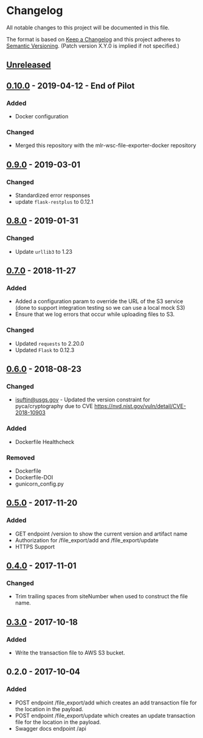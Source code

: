 # Changelog
All notable changes to this project will be documented in this file.

The format is based on [Keep a Changelog](http://keepachangelog.com/en/1.0.0/)
and this project adheres to [Semantic Versioning](http://semver.org/spec/v2.0.0.html). (Patch version X.Y.0 is implied if not specified.)

## [Unreleased]

## [0.10.0] - 2019-04-12 - End of Pilot
### Added
- Docker configuration

### Changed
- Merged this repository with the mlr-wsc-file-exporter-docker repository

## [0.9.0] - 2019-03-01
### Changed
- Standardized error responses
- update `flask-restplus` to 0.12.1

## [0.8.0] - 2019-01-31
### Changed
- Update `urllib3` to 1.23

## [0.7.0] - 2018-11-27
### Added
- Added a configuration param to override the URL of the S3 service (done to support integration testing so we can use a local mock S3)
- Ensure that we log errors that occur while uploading files to S3.

### Changed
- Updated `requests` to 2.20.0 
- Updated `Flask` to 0.12.3
 
## [0.6.0] - 2018-08-23
### Changed
- isuftin@usgs.gov - Updated the version constraint for pyca/cryptography due to
CVE https://nvd.nist.gov/vuln/detail/CVE-2018-10903

### Added
- Dockerfile Healthcheck

### Removed
- Dockerfile
- Dockerfile-DOI
- gunicorn_config.py

## [0.5.0] - 2017-11-20
### Added
- GET endpoint /version to show the current version and artifact name
- Authorization for /file_export/add and /file_export/update
- HTTPS Support

## [0.4.0] - 2017-11-01

### Changed
- Trim trailing spaces from siteNumber when used to construct the file name.

## [0.3.0] - 2017-10-18

### Added
- Write the transaction file to AWS S3 bucket.

## 0.2.0 - 2017-10-04

### Added
- POST endpoint /file_export/add which creates an add transaction file for the location in the payload.
- POST endpoint /file_export/update which creates an update transaction file for the location in the payload.
- Swagger docs endpoint /api

[Unreleased]: https://github.com/USGS-CIDA/MLR-WSC-File-Exporter/compare/MLR-WSC-File-Exporter-0.10.0...master
[0.10.0]: https://github.com/USGS-CIDA/MLR-WSC-File-Exporter/compare/MLR-WSC-File-Exporter-0.9.0...MLR-WSC-File-Exporter-0.10.0
[0.9.0]: https://github.com/USGS-CIDA/MLR-WSC-File-Exporter/compare/MLR-WSC-File-Exporter-0.8.0...MLR-WSC-File-Exporter-0.9.0
[0.8.0]: https://github.com/USGS-CIDA/MLR-WSC-File-Exporter/compare/MLR-WSC-File-Exporter-0.7.0...MLR-WSC-File-Exporter-0.8.0
[0.7.0]: https://github.com/USGS-CIDA/MLR-WSC-File-Exporter/compare/MLR-WSC-File-Exporter-0.6.0...MLR-WSC-File-Exporter-0.7.0
[0.6.0]: https://github.com/USGS-CIDA/MLR-WSC-File-Exporter/compare/MLR-WSC-File-Exporter-0.5.0...MLR-WSC-File-Exporter-0.6.0
[0.5.0]: https://github.com/USGS-CIDA/MLR-WSC-File-Exporter/compare/MLR-WSC-File-Exporter-0.4.0...MLR-WSC-File-Exporter-0.5.0
[0.4.0]: https://github.com/USGS-CIDA/MLR-WSC-File-Exporter/compare/MLR-WSC-File-Exporter-0.3.0...MLR-WSC-File-Exporter-0.4.0
[0.3.0]: https://github.com/USGS-CIDA/MLR-WSC-File-Exporter/compare/MLR-WSC-File-Exporter-0.2.0...MLR-WSC-File-Exporter-0.3.0
